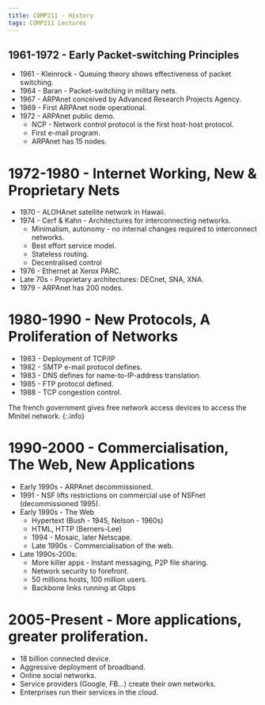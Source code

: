 ```yaml
---
title: COMP211 - History
tags: COMP211 Lectures
---
```

## 1961-1972 - Early Packet-switching Principles

* 1961 - Kleinrock - Queuing theory shows effectiveness of packet switching.
* 1964 - Baran - Packet-switching in military nets.
* 1967 - ARPAnet conceived by Advanced Research Projects Agency.
* 1969 - First ARPAnet node operational.
* 1972 - ARPAnet public demo.
	* NCP - Network control protocol is the first host-host protocol.
	* First e-mail program.
	* ARPAnet has 15 nodes.

# 1972-1980 -  Internet Working, New & Proprietary Nets

* 1970 - ALOHAnet satellite network in Hawaii.
* 1974 - Cerf & Kahn - Architectures for interconnecting networks.
	* Minimalism, autonomy - no internal changes required to interconnect networks.
	* Best effort service model.
	* Stateless routing.
	* Decentralised control
* 1976 - Ethernet at Xerox PARC.
* Late 70s - Proprietary architectures: DECnet, SNA, XNA.
* 1979 - ARPAnet has 200 nodes.

# 1980-1990 - New Protocols, A Proliferation of Networks

* 1983 - Deployment of TCP/IP
* 1982 - SMTP e-mail protocol defines.
* 1983 - DNS defines for name-to-IP-address translation.
* 1985 - FTP protocol defined.
* 1988 - TCP congestion control.

The french government gives free network access devices to access the Minitel network.
{:.info}

# 1990-2000 - Commercialisation, The Web, New Applications
* Early 1990s - ARPAnet decommissioned.
* 1991 - NSF lifts restrictions on commercial use of NSFnet (decommissioned 1995).
* Early 1990s - The Web
	* Hypertext (Bush - 1945, Nelson - 1960s)
	* HTML, HTTP (Berners-Lee)
	* 1994 - Mosaic, later Netscape.
	* Late 1990s - Commercialisation of the web.
* Late 1990s-200s:
	* More killer apps - Instant messaging, P2P file sharing.
	* Network security to forefront.
	* 50 millions hosts, 100 million users.
	* Backbone links running at Gbps

# 2005-Present - More applications, greater proliferation.

* 18 billion connected device.
* Aggressive deployment of broadband.
* Online social networks.
* Service providers (Google, FB...) create their own networks.
* Enterprises run their services in the cloud.